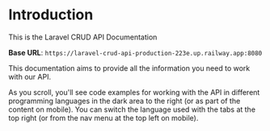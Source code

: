 # Introduction

This is the Laravel CRUD API Documentation

<aside>
    <strong>Base URL</strong>: <code>https://laravel-crud-api-production-223e.up.railway.app:8080</code>
</aside>

This documentation aims to provide all the information you need to work with our API.

<aside>As you scroll, you'll see code examples for working with the API in different programming languages in the dark area to the right (or as part of the content on mobile).
You can switch the language used with the tabs at the top right (or from the nav menu at the top left on mobile).</aside>

